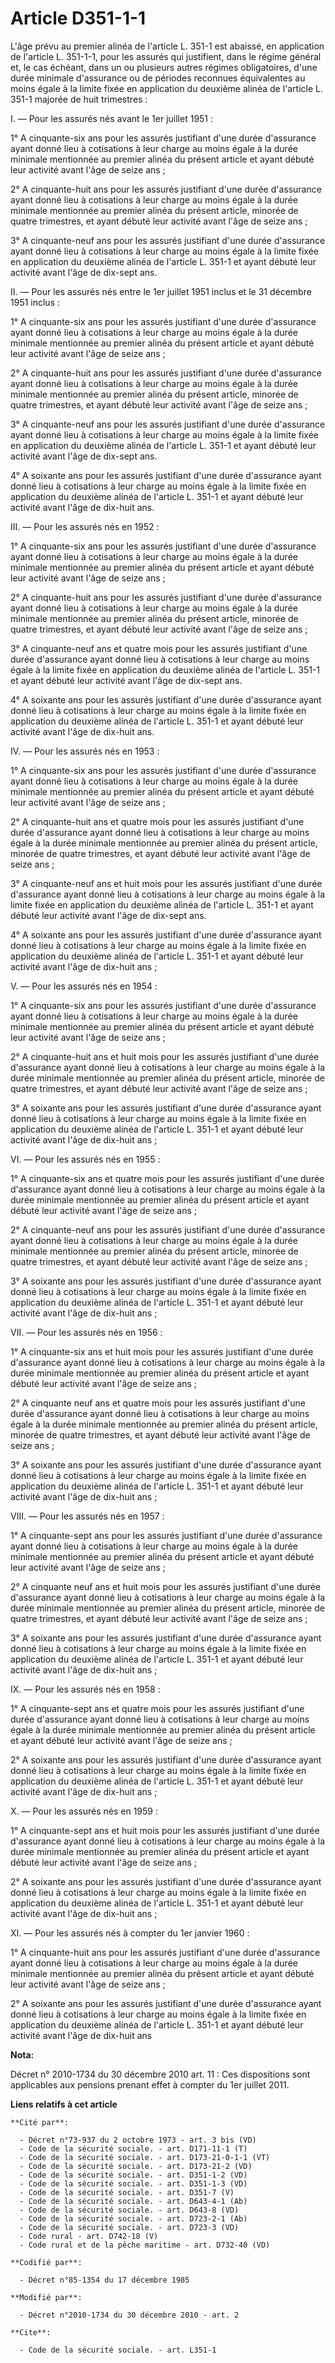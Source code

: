 # Article D351-1-1

L'âge prévu au premier alinéa de l'article L. 351-1 est abaissé, en application de l'article L. 351-1-1, pour les assurés qui
justifient, dans le régime général et, le cas échéant, dans un ou plusieurs autres régimes obligatoires, d'une durée minimale
d'assurance ou de périodes reconnues équivalentes au moins égale à la limite fixée en application du deuxième alinéa de
l'article L. 351-1 majorée de huit trimestres : 

I. ― Pour les assurés nés avant le 1er juillet 1951 : 

1° A cinquante-six ans pour les assurés justifiant d'une durée d'assurance ayant donné lieu à cotisations à leur charge au
moins égale à la durée minimale mentionnée au premier alinéa du présent article et ayant débuté leur activité avant l'âge de
seize ans ; 

2° A cinquante-huit ans pour les assurés justifiant d'une durée d'assurance ayant donné lieu à cotisations à leur charge au
moins égale à la durée minimale mentionnée au premier alinéa du présent article, minorée de quatre trimestres, et ayant
débuté leur activité avant l'âge de seize ans ; 

3° A cinquante-neuf ans pour les assurés justifiant d'une durée d'assurance ayant donné lieu à cotisations à leur charge au
moins égale à la limite fixée en application du deuxième alinéa de l'article L. 351-1 et ayant débuté leur activité avant
l'âge de dix-sept ans. 

II. ― Pour les assurés nés entre le 1er juillet 1951 inclus et le 31 décembre 1951 inclus : 

1° A cinquante-six ans pour les assurés justifiant d'une durée d'assurance ayant donné lieu à cotisations à leur charge au
moins égale à la durée minimale mentionnée au premier alinéa du présent article et ayant débuté leur activité avant l'âge de
seize ans ; 

2° A cinquante-huit ans pour les assurés justifiant d'une durée d'assurance ayant donné lieu à cotisations à leur charge au
moins égale à la durée minimale mentionnée au premier alinéa du présent article, minorée de quatre trimestres, et ayant
débuté leur activité avant l'âge de seize ans ; 

3° A cinquante-neuf ans pour les assurés justifiant d'une durée d'assurance ayant donné lieu à cotisations à leur charge au
moins égale à la limite fixée en application du deuxième alinéa de l'article L. 351-1 et ayant débuté leur activité avant
l'âge de dix-sept ans. 

4° A soixante ans pour les assurés justifiant d'une durée d'assurance ayant donné lieu à cotisations à leur charge au moins
égale à la limite fixée en application du deuxième alinéa de l'article L. 351-1 et ayant débuté leur activité avant l'âge de
dix-huit ans. 

III. ― Pour les assurés nés en 1952 : 

1° A cinquante-six ans pour les assurés justifiant d'une durée d'assurance ayant donné lieu à cotisations à leur charge au
moins égale à la durée minimale mentionnée au premier alinéa du présent article et ayant débuté leur activité avant l'âge de
seize ans ; 

2° A cinquante-huit ans pour les assurés justifiant d'une durée d'assurance ayant donné lieu à cotisations à leur charge au
moins égale à la durée minimale mentionnée au premier alinéa du présent article, minorée de quatre trimestres, et ayant
débuté leur activité avant l'âge de seize ans ; 

3° A cinquante-neuf ans et quatre mois pour les assurés justifiant d'une durée d'assurance ayant donné lieu à cotisations à
leur charge au moins égale à la limite fixée en application du deuxième alinéa de l'article L. 351-1 et ayant débuté leur
activité avant l'âge de dix-sept ans. 

4° A soixante ans pour les assurés justifiant d'une durée d'assurance ayant donné lieu à cotisations à leur charge au moins
égale à la limite fixée en application du deuxième alinéa de l'article L. 351-1 et ayant débuté leur activité avant l'âge de
dix-huit ans. 

IV. ― Pour les assurés nés en 1953 : 

1° A cinquante-six ans pour les assurés justifiant d'une durée d'assurance ayant donné lieu à cotisations à leur charge au
moins égale à la durée minimale mentionnée au premier alinéa du présent article et ayant débuté leur activité avant l'âge de
seize ans ; 

2° A cinquante-huit ans et quatre mois pour les assurés justifiant d'une durée d'assurance ayant donné lieu à cotisations à
leur charge au moins égale à la durée minimale mentionnée au premier alinéa du présent article, minorée de quatre trimestres,
et ayant débuté leur activité avant l'âge de seize ans ; 

3° A cinquante-neuf ans et huit mois pour les assurés justifiant d'une durée d'assurance ayant donné lieu à cotisations à
leur charge au moins égale à la limite fixée en application du deuxième alinéa de l'article L. 351-1 et ayant débuté leur
activité avant l'âge de dix-sept ans. 

4° A soixante ans pour les assurés justifiant d'une durée d'assurance ayant donné lieu à cotisations à leur charge au moins
égale à la limite fixée en application du deuxième alinéa de l'article L. 351-1 et ayant débuté leur activité avant l'âge de
dix-huit ans ; 

V. ― Pour les assurés nés en 1954 : 

1° A cinquante-six ans pour les assurés justifiant d'une durée d'assurance ayant donné lieu à cotisations à leur charge au
moins égale à la durée minimale mentionnée au premier alinéa du présent article et ayant débuté leur activité avant l'âge de
seize ans ; 

2° A cinquante-huit ans et huit mois pour les assurés justifiant d'une durée d'assurance ayant donné lieu à cotisations à
leur charge au moins égale à la durée minimale mentionnée au premier alinéa du présent article, minorée de quatre trimestres,
et ayant débuté leur activité avant l'âge de seize ans ; 

3° A soixante ans pour les assurés justifiant d'une durée d'assurance ayant donné lieu à cotisations à leur charge au moins
égale à la limite fixée en application du deuxième alinéa de l'article L. 351-1 et ayant débuté leur activité avant l'âge de
dix-huit ans ; 

VI. ― Pour les assurés nés en 1955 : 

1° A cinquante-six ans et quatre mois pour les assurés justifiant d'une durée d'assurance ayant donné lieu à cotisations à
leur charge au moins égale à la durée minimale mentionnée au premier alinéa du présent article et ayant débuté leur activité
avant l'âge de seize ans ; 

2° A cinquante-neuf ans pour les assurés justifiant d'une durée d'assurance ayant donné lieu à cotisations à leur charge au
moins égale à la durée minimale mentionnée au premier alinéa du présent article, minorée de quatre trimestres, et ayant
débuté leur activité avant l'âge de seize ans ; 

3° A soixante ans pour les assurés justifiant d'une durée d'assurance ayant donné lieu à cotisations à leur charge au moins
égale à la limite fixée en application du deuxième alinéa de l'article L. 351-1 et ayant débuté leur activité avant l'âge de
dix-huit ans ; 

VII. ― Pour les assurés nés en 1956 : 

1° A cinquante-six ans et huit mois pour les assurés justifiant d'une durée d'assurance ayant donné lieu à cotisations à leur
charge au moins égale à la durée minimale mentionnée au premier alinéa du présent article et ayant débuté leur activité avant
l'âge de seize ans ; 

2° A cinquante neuf ans et quatre mois pour les assurés justifiant d'une durée d'assurance ayant donné lieu à cotisations à
leur charge au moins égale à la durée minimale mentionnée au premier alinéa du présent article, minorée de quatre trimestres,
et ayant débuté leur activité avant l'âge de seize ans ; 

3° A soixante ans pour les assurés justifiant d'une durée d'assurance ayant donné lieu à cotisations à leur charge au moins
égale à la limite fixée en application du deuxième alinéa de l'article L. 351-1 et ayant débuté leur activité avant l'âge de
dix-huit ans ; 

VIII. ― Pour les assurés nés en 1957 : 

1° A cinquante-sept ans pour les assurés justifiant d'une durée d'assurance ayant donné lieu à cotisations à leur charge au
moins égale à la durée minimale mentionnée au premier alinéa du présent article et ayant débuté leur activité avant l'âge de
seize ans ; 

2° A cinquante neuf ans et huit mois pour les assurés justifiant d'une durée d'assurance ayant donné lieu à cotisations à
leur charge au moins égale à la durée minimale mentionnée au premier alinéa du présent article, minorée de quatre trimestres,
et ayant débuté leur activité avant l'âge de seize ans ; 

3° A soixante ans pour les assurés justifiant d'une durée d'assurance ayant donné lieu à cotisations à leur charge au moins
égale à la limite fixée en application du deuxième alinéa de l'article L. 351-1 et ayant débuté leur activité avant l'âge de
dix-huit ans ; 

IX. ― Pour les assurés nés en 1958 : 

1° A cinquante-sept ans et quatre mois pour les assurés justifiant d'une durée d'assurance ayant donné lieu à cotisations à
leur charge au moins égale à la durée minimale mentionnée au premier alinéa du présent article et ayant débuté leur activité
avant l'âge de seize ans ; 

2° A soixante ans pour les assurés justifiant d'une durée d'assurance ayant donné lieu à cotisations à leur charge au moins
égale à la limite fixée en application du deuxième alinéa de l'article L. 351-1 et ayant débuté leur activité avant l'âge de
dix-huit ans ; 

X. ― Pour les assurés nés en 1959 : 

1° A cinquante-sept ans et huit mois pour les assurés justifiant d'une durée d'assurance ayant donné lieu à cotisations à
leur charge au moins égale à la durée minimale mentionnée au premier alinéa du présent article et ayant débuté leur activité
avant l'âge de seize ans ; 

2° A soixante ans pour les assurés justifiant d'une durée d'assurance ayant donné lieu à cotisations à leur charge au moins
égale à la limite fixée en application du deuxième alinéa de l'article L. 351-1 et ayant débuté leur activité avant l'âge de
dix-huit ans ; 

XI. ― Pour les assurés nés à compter du 1er janvier 1960 : 

1° A cinquante-huit ans pour les assurés justifiant d'une durée d'assurance ayant donné lieu à cotisations à leur charge au
moins égale à la durée minimale mentionnée au premier alinéa du présent article et ayant débuté leur activité avant l'âge de
seize ans ; 

2° A soixante ans pour les assurés justifiant d'une durée d'assurance ayant donné lieu à cotisations à leur charge au moins
égale à la limite fixée en application du deuxième alinéa de l'article L. 351-1 et ayant débuté leur activité avant l'âge de
dix-huit ans

**Nota:**

Décret n° 2010-1734 du 30 décembre 2010 art. 11 : Ces dispositions sont applicables aux pensions prenant effet à compter du
1er juillet 2011.

**Liens relatifs à cet article**

	**Cité par**:

	  - Décret n°73-937 du 2 octobre 1973 - art. 3 bis (VD)
	  - Code de la sécurité sociale. - art. D171-11-1 (T)
	  - Code de la sécurité sociale. - art. D173-21-0-1-1 (VT)
	  - Code de la sécurité sociale. - art. D173-21-2 (VD)
	  - Code de la sécurité sociale. - art. D351-1-2 (VD)
	  - Code de la sécurité sociale. - art. D351-1-3 (VD)
	  - Code de la sécurité sociale. - art. D351-7 (V)
	  - Code de la sécurité sociale. - art. D643-4-1 (Ab)
	  - Code de la sécurité sociale. - art. D643-8 (VD)
	  - Code de la sécurité sociale. - art. D723-2-1 (Ab)
	  - Code de la sécurité sociale. - art. D723-3 (VD)
	  - Code rural - art. D742-18 (V)
	  - Code rural et de la pêche maritime - art. D732-40 (VD)

	**Codifié par**:

	  - Décret n°85-1354 du 17 décembre 1985

	**Modifié par**:

	  - Décret n°2010-1734 du 30 décembre 2010 - art. 2

	**Cite**:

	  - Code de la sécurité sociale. - art. L351-1
